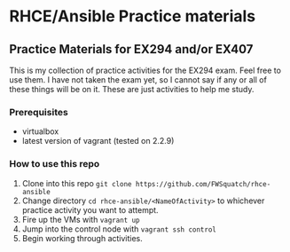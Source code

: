 # RHCE/Ansible Practice materials
## Practice Materials for EX294 and/or EX407

This is my collection of practice activities for the EX294 exam. Feel free to use them. I have not taken the exam yet, so I cannot say if any or all of these things will be on it. These are just activities to help me study.

### Prerequisites
- virtualbox
- latest version of vagrant (tested on 2.2.9)

### How to use this repo
1. Clone into this repo `git clone https://github.com/FWSquatch/rhce-ansible`
2. Change directory `cd rhce-ansible/<NameOfActivity>` to whichever practice activity you want to attempt.
3. Fire up the VMs with `vagrant up`
4. Jump into the control node with `vagrant ssh control`
6. Begin working through activities.